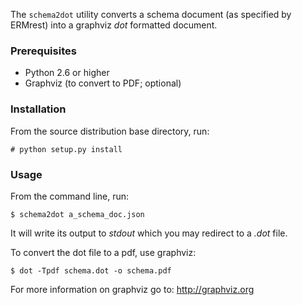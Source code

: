 The `schema2dot` utility converts a schema document (as specified by ERMrest)
into a graphviz _dot_ formatted document.

### Prerequisites
* Python 2.6 or higher
* Graphviz (to convert to PDF; optional)

### Installation
From the source distribution base directory, run:
  ```
  # python setup.py install
  ```

### Usage
From the command line, run:
  ```
  $ schema2dot a_schema_doc.json
  ```

It will write its output to _stdout_ which you may redirect to a _.dot_ file.

To convert the dot file to a pdf, use graphviz:
   ```
   $ dot -Tpdf schema.dot -o schema.pdf
   ```
For more information on graphviz go to: http://graphviz.org
